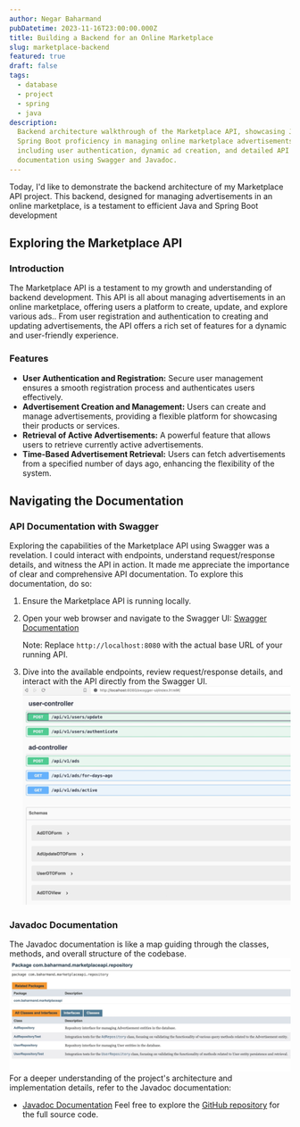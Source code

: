 ```yaml
---
author: Negar Baharmand
pubDatetime: 2023-11-16T23:00:00.000Z
title: Building a Backend for an Online Marketplace
slug: marketplace-backend
featured: true
draft: false
tags:
  - database
  - project
  - spring
  - java
description:
  Backend architecture walkthrough of the Marketplace API, showcasing Java and
  Spring Boot proficiency in managing online marketplace advertisements,
  including user authentication, dynamic ad creation, and detailed API
  documentation using Swagger and Javadoc.
---
```


Today, I'd like to demonstrate the backend architecture of my Marketplace API project. This backend, designed for managing advertisements in an online marketplace, is a testament to efficient Java and Spring Boot development

## Exploring the Marketplace API

### Introduction

The Marketplace API is a testament to my growth and understanding of backend development. This API is all about managing advertisements in an online marketplace, offering users a platform to create, update, and explore various ads.. From user registration and authentication to creating and updating advertisements, the API offers a rich set of features for a dynamic and user-friendly experience.

### Features

- **User Authentication and Registration:** Secure user management ensures a smooth registration process and authenticates users effectively.
- **Advertisement Creation and Management:** Users can create and manage advertisements, providing a flexible platform for showcasing their products or services.
- **Retrieval of Active Advertisements:** A powerful feature that allows users to retrieve currently active advertisements.
- **Time-Based Advertisement Retrieval:** Users can fetch advertisements from a specified number of days ago, enhancing the flexibility of the system.

## Navigating the Documentation

### API Documentation with Swagger

Exploring the capabilities of the Marketplace API using Swagger was a revelation. I could interact with endpoints, understand request/response details, and witness the API in action. It made me appreciate the importance of clear and comprehensive API documentation. To explore this documentation, do so:

1. Ensure the Marketplace API is running locally.
2. Open your web browser and navigate to the Swagger UI:
   [Swagger Documentation](http://localhost:8080/swagger-ui/index.html)

   Note: Replace `http://localhost:8080` with the actual base URL of your running API.

3. Dive into the available endpoints, review request/response details, and interact with the API directly from the Swagger UI.\
   ![Swagger Documentation](/src/assets/images/swagger-marketplace.jpg)

### Javadoc Documentation

The Javadoc documentation is like a map guiding through the classes, methods, and overall structure of the codebase.
![Javadoc Documentation](/src/assets/images/javadoc.jpg)
For a deeper understanding of the project's architecture and implementation details, refer to the Javadoc documentation:

- [Javadoc Documentation](https://negarbaharmand.com/marketplace-docs/index.html)
  Feel free to explore the [GitHub repository](https://github.com/negarbaharmand/marketplace-api.git) for the full source code.
